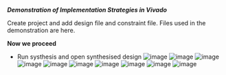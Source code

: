 ***Demonstration of Implementation Strategies in Vivado***

Create project and add design file and constraint file. Files used in the demonstration are here.

**Now we proceed**

- Run systhesis and open synthesised design
![image](https://user-images.githubusercontent.com/115934581/220157557-51240234-cc0b-46b9-a589-0a28b7ffbf93.png)
![image](https://user-images.githubusercontent.com/115934581/220158393-fb19884a-abe4-409c-bfe9-ca701e175592.png)
![image](https://user-images.githubusercontent.com/115934581/220158627-33e17c02-5d29-4d7d-964f-93b0393de310.png)
![image](https://user-images.githubusercontent.com/115934581/220165336-75601249-ec28-40ca-91ef-1f2ae55f604d.png)
![image](https://user-images.githubusercontent.com/115934581/220165465-4c8858c4-6acf-4097-b748-88012953541b.png)
![image](https://user-images.githubusercontent.com/115934581/220166644-246f88ff-bae4-4ac2-8a86-146d8a86d273.png)
![image](https://user-images.githubusercontent.com/115934581/220167105-f6bcb4fb-be62-44fd-b21d-11dba5d2f8d1.png)
![image](https://user-images.githubusercontent.com/115934581/220167471-8e49a662-73db-40c1-a3d6-da6a6a246abb.png)
![image](https://user-images.githubusercontent.com/115934581/220167585-51e93903-33b0-4172-935a-d8c7ba6925ab.png)
![image](https://user-images.githubusercontent.com/115934581/220168116-cb7e9aee-9f8f-43e2-894d-58997507a439.png)
 

